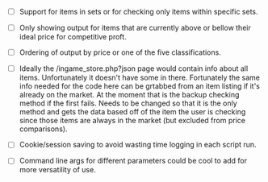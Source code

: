 - [ ] Support for items in sets or for checking only items within specific sets.

- [ ] Only showing output for items that are currently above or bellow their ideal price for competitive proft.

- [ ] Ordering of output by price or one of the five classifications. 

- [ ] Ideally the /ingame_store.php?json page would contain info about all items. Unfortunately it doesn't have some in there. Fortunately the same info needed for the code here can be grtabbed from an item listing if it's already on the market. At the moment that is the backup checking method if the first fails. Needs to be changed so that it is the only method and gets the data based off of the item the user is checking since those items are always in the market (but excluded from price comparisons).

- [ ] Cookie/session saving to avoid wasting time logging in each script run.

- [ ] Command line args for different parameters could be cool to add for more versatility of use.
